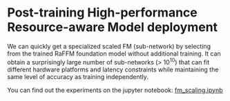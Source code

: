 # Post-training High-performance Resource-aware Model deployment

We can quickly get a specialized scaled FM (sub-network) by selecting from the trained RaFFM foundation model without additional training. It can obtain a surprisingly large number of sub-networks (> $10^{10}$) that can fit different hardware platforms and latency constraints while maintaining the same level of accuracy as training independently.

You can find out the experiments on the jupyter notebook: [fm_scaling.ipynb](./fm_scaling.ipynb)
